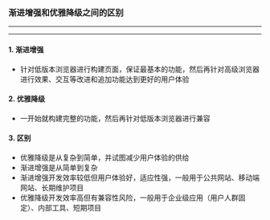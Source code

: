 ### 渐进增强和优雅降级之间的区别

---
---

#### 1. 渐进增强

- 针对低版本浏览器进行构建页面，保证最基本的功能，然后再针对高级浏览器进行效果、交互等改进和追加功能达到更好的用户体验

#### 2. 优雅降级

- 一开始就构建完整的功能，然后再针对低版本浏览器进行兼容

#### 3. 区别

- 优雅降级是从复杂到简单，并试图减少用户体验的供给
- 渐进增强是从简单到复杂
- 渐进增强开发效率较低但用户体验好，适应性强，一般用于公共网站、移动端网站、长期维护项目
- 优雅降级开发效率高但有兼容性风险，一般用于企业级应用（用户人群固定）、内部工具、短期项目